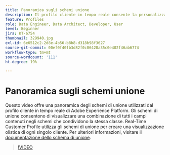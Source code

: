 ```yaml
---
title: Panoramica sugli schemi unione
description: Il profilo cliente in tempo reale consente la personalizzazione tra canali scalabile in ogni fase del percorso del cliente. È possibile abilitare i dati in batch o in streaming per Real-Time Customer Profile abilitando sia lo schema che il set di dati corrispondente.
feature: Profiles
role: Data Engineer, Data Architect, Developer, User
level: Beginner
jira: KT-6754
thumbnail: 329940.jpg
exl-id: 6e6512c2-2d8e-4b56-b8b8-d318b98f3627
source-git-commit: 00ef0f40fb3d82f0c06428a35c0e402f46ab6774
workflow-type: tm+mt
source-wordcount: '111'
ht-degree: 19%

---
```


# Panoramica sugli schemi unione

Questo video offre una panoramica degli schemi di unione utilizzati dal profilo cliente in tempo reale di Adobe Experience Platform. Gli schemi di unione consentono di visualizzare una combinazione di tutti i campi contenuti negli schemi che condividono la stessa classe. Real-Time Customer Profile utilizza gli schemi di unione per creare una visualizzazione olistica di ogni singolo cliente. Per ulteriori informazioni, visitare il [documentazione dello schema di unione](https://experienceleague.adobe.com/docs/experience-platform/profile/union-schemas/union-schema.html).

>[!VIDEO](https://video.tv.adobe.com/v/329940?learn=on)
